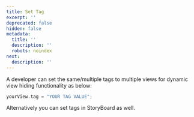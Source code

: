 ```yaml
---
title: Set Tag
excerpt: ''
deprecated: false
hidden: false
metadata:
  title: ''
  description: ''
  robots: noindex
next:
  description: ''
---
```

A developer can set the same/multiple tags to multiple views for dynamic view hiding functionality as below:

```swift
yourView.tag = "YOUR TAG VALUE";
```

Alternatively you can set tags in StoryBoard as well.
